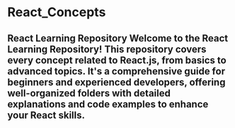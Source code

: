 # React_Concepts
## React Learning Repository  Welcome to the React Learning Repository! This repository covers every concept related to React.js, from basics to advanced topics. It's a comprehensive guide for beginners and experienced developers, offering well-organized folders with detailed explanations and code examples to enhance your React skills.
